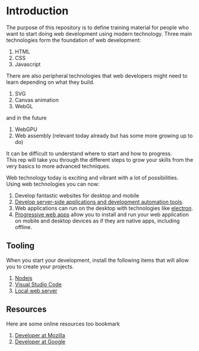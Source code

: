 # Introduction
The purpose of this repository is to define training material for people who want to start doing web development using modern technology.
Three main technologies form the foundation of web development:

1. HTML
1. CSS
1. Javascript

There are also peripheral technologies that web developers might need to learn depending on what they build.

1. SVG
1. Canvas animation
1. WebGL

and in the future

1. WebGPU
1. Web assembly (relevant today already but has some more growing up to do)

It can be difficult to understand where to start and how to progress.  
This rep will take you through the different steps to grow your skills from the very basics to more advanced techniques.
 
Web technology today is exciting and vibrant with a lot of possibilities.  
Using web technologies you can now:

1. Develop fantastic websites for desktop and mobile
1. [Develop server-side applications and development automation tools](https://nodejs.org/en/).
1. Web applications can run on the desktop with technologies like [electron](https://electronjs.org/).
1. [Progressive web apps](https://developers.google.com/web/progressive-web-apps) allow you to install and run your web application on mobile and desktop devices as if they are native apps, including offline.

## Tooling
When you start your development, install the following items that will allow you to create your projects.
1. [Nodejs](https://nodejs.org)
1. [Visual Studio Code](https://code.visualstudio.com/)
1. [Local web server](https://www.npmjs.com/package/local-web-server)

## Resources
Here are some online resources too bookmark

1. [Developer at Mozilla](https://developer.mozilla.org/en-US/docs/Web/JavaScript)
1. [Developer at Google](https://developers.google.com/web)

